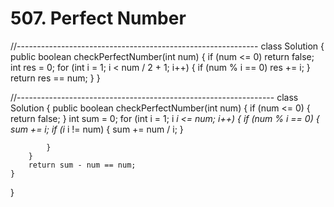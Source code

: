 # 507. Perfect Number

//------------------------------------------------------------ class Solution { public boolean checkPerfectNumber\(int num\) { if \(num &lt;= 0\) return false; int res = 0; for \(int i = 1; i &lt; num / 2 + 1; i++\) { if \(num % i == 0\) res += i; } return res == num; } }

//---------------------------------------------------------------- class Solution { public boolean checkPerfectNumber\(int num\) { if \(num &lt;= 0\) { return false; } int sum = 0; for \(int i = 1; i  _i &lt;= num; i++\) { if \(num % i == 0\) { sum += i; if \(i_  i != num\) { sum += num / i; }

```text
        }
    }
    return sum - num == num;
}
```

}


